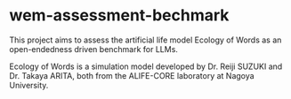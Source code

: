 # wem-assessment-bechmark
This project aims to assess the artificial life model Ecology of Words as an open-endedness driven benchmark for LLMs.

Ecology of Words is a simulation model developed by Dr. Reiji SUZUKI and Dr. Takaya ARITA, both from the ALIFE-CORE laboratory at Nagoya University.
